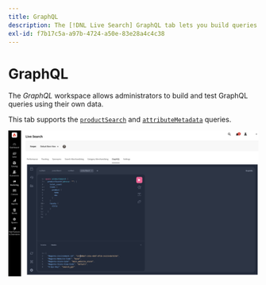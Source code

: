 ```yaml
---
title: GraphQL
description: The [!DNL Live Search] GraphQL tab lets you build queries with your live data.
exl-id: f7b17c5a-a97b-4724-a50e-83e28a4c4c38
---
```

# GraphQL

The *GraphQL* workspace allows administrators to build and test GraphQL queries using their own data.

This tab supports the [`productSearch`](https://developer.adobe.com/commerce/services/graphql/live-search/product-search/) and [`attributeMetadata`](https://developer.adobe.com/commerce/services/graphql/live-search/attribute-metadata/) queries.

![GraphQL workspace](assets/graphql.png)
